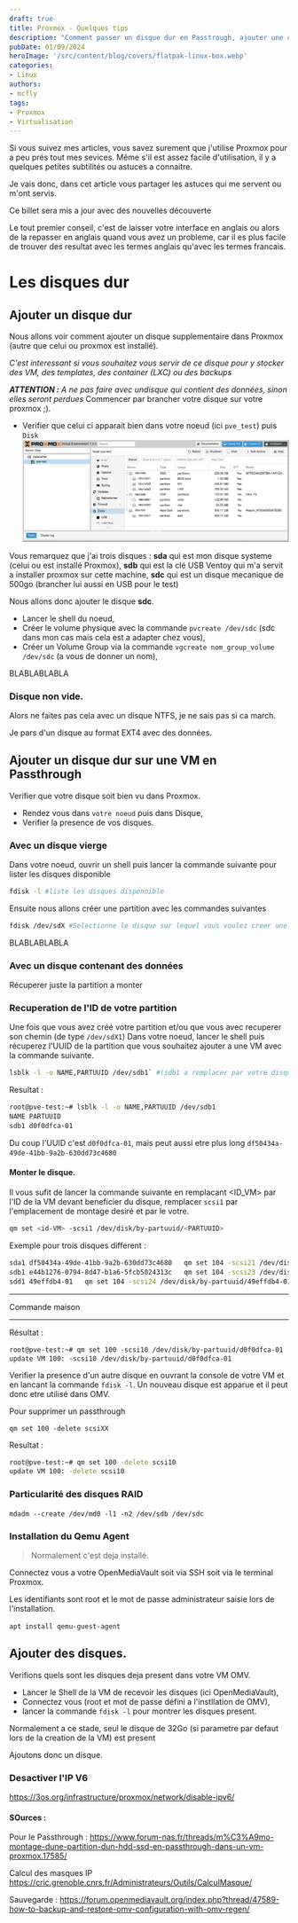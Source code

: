 ```yaml
---
draft: true
title: Proxmox - Quelques tips
description: "Comment passer un disque dur en Passtrough, ajouter une clé USB a votre VM, ajouter un disque reseaux, et plein d'autres astuces qui seront ajoutées au fur et a mesure."
pubDate: 01/09/2024
heroImage: '/src/content/blog/covers/flatpak-linux-box.webp'
categories:
- Linux
authors: 
- mcfly
tags:
- Proxmox
- Virtualisation
---
```


Si vous suivez mes articles, vous savez surement que j'utilise Proxmox pour a peu prés tout mes sevices. Même s'il est assez facile d'utilisation, il y a quelques petites subtilités ou astuces a connaitre.

Je vais donc, dans cet article vous partager les astuces qui me servent ou m'ont servis.

Ce billet sera mis a jour avec des nouvelles découverte

Le tout premier conseil, c'est de laisser votre interface en anglais ou alors de la repasser en anglais quand vous avez un probleme, car il es plus facile de trouver des resultat avec les termes anglais qu'avec les termes francais.

# Les disques dur
## Ajouter un disque dur

Nous allons voir comment ajouter un disque supplementaire dans Proxmox (autre que celui ou proxmox est installé).

*C'est interessant si vous souhaitez vous servir de ce disque pour y stocker des VM, des templates, des container (LXC) ou des backups*

***ATTENTION :** A ne pas faire avec undisque qui contient des données, sinon elles seront perdues*
Commencer par brancher votre disque sur votre proxmox ;).
* Verifier que celui ci apparait bien dans votre noeud (ici `pve_test`) puis `Disk`
![Gestion des disques dans Proxmox](./img/proxmox_disk.png)

Vous remarquez que j'ai trois disques :
**sda** qui est mon disque systeme (celui ou est installé Proxmox),
**sdb** qui est la clé USB Ventoy qui m'a servit a installer proxmox sur cette machine,
**sdc** qui est un disque mecanique de 500go (brancher lui aussi en USB pour le test)

Nous allons donc ajouter le disque **sdc**.

* Lancer le shell du noeud,
* Créer le volume physique  avec la commande `pvcreate /dev/sdc` (sdc dans mon cas mais cela est a adapter chez vous),
* Créer un Volume Group via la commande `vgcreate nom_group_volume /dev/sdc` (a vous de donner un nom),

BLABLABLABLA

### Disque non vide.
Alors ne faites pas cela avec un disque NTFS, je ne sais pas si ca march.

Je pars d'un disque au format EXT4 avec des données.


## Ajouter un disque dur sur une VM en Passthrough
Verifier que votre disque soit bien vu dans Proxmox.
* Rendez vous dans `votre noeud` puis dans Disque,
* Verifier la presence de vos disques.


### Avec un disque vierge
Dans votre noeud, ouvrir un shell puis lancer la commande suivante pour lister les disques disponible 
```bash
fdisk -l #liste les disques disponnible
```
Ensuite nous allons créer une partition avec les commandes suivantes
```bash
fdisk /dev/sdX #Selectionne le disque sur lequel vous voulez creer une partition
```
BLABLABLABLA

### Avec un disque contenant des données
Récuperer juste la partition a monter

### Recuperation de l'ID de votre partition
Une fois que vous avez créé votre partition et/ou que vous avec recuperer son chemin (de type `/dev/sdX1`)
Dans votre noeud, lancer le shell puis récuperez l'UUID de la partition que vous souhaitez ajouter a une VM avec la commande suivante.
```bash
lsblk -l -o NAME,PARTUUID /dev/sdb1` #(sdb1 a remplacer par votre disque)
```

Resultat :
```bash
root@pve-test:~# lsblk -l -o NAME,PARTUUID /dev/sdb1
NAME PARTUUID
sdb1 d0f0dfca-01
```
Du coup l'UUID c'est `d0f0dfca-01`, mais peut aussi etre plus long `df50434a-49de-41bb-9a2b-630dd73c4680`
#### Monter le disque.
Il vous sufit de lancer la commande suivante en remplacant <ID_VM> par l'ID de la VM devant beneficier du disque, remplacer `scsi1` par l'emplacement de montage desiré et <PARTUUID> par le votre.
```bash
qm set <id-VM> -scsi1 /dev/disk/by-partuuid/<PARTUUID>
```

Exemple pour trois disques different :
```bash
sda1 df50434a-49de-41bb-9a2b-630dd73c4680   qm set 104 -scsi21 /dev/disk/by-partuuid/df50434a-49de-41bb-9a2b-630dd73c4680
sdb1 e44b1276-0794-8d47-b1a6-5fcb5024313c   qm set 104 -scsi23 /dev/disk/by-partuuid/e44b1276-0794-8d47-b1a6-5fcb5024313c
sdd1 49effdb4-01   qm set 104 -scsi24 /dev/disk/by-partuuid/49effdb4-01
```
---

Commande maison


---


Résultat :
```
root@pve-test:~# qm set 100 -scsi10 /dev/disk/by-partuuid/d0f0dfca-01
update VM 100: -scsi10 /dev/disk/by-partuuid/d0f0dfca-01
```

Verifier la presence d'un autre disque en ouvrant la console de votre VM et en lancant la commande `fdisk -l`. Un nouveau disque est apparue et il peut donc etre utilisé dans OMV.


Pour supprimer un passthrough
```
qm set 100 -delete scsiXX
```

Resultat :
```bash
root@pve-test:~# qm set 100 -delete scsi10
update VM 100: -delete scsi10
```


### Particularité des disques RAID
```
mdadm --create /dev/md0 -l1 -n2 /dev/sdb /dev/sdc
```







### Installation du Qemu Agent

>Normalement c'est deja installé.

Connectez vous a votre OpenMediaVault soit via SSH soit via le terminal Proxmox.

Les identifiants sont root et le mot de passe administrateur saisie lors de l'installation.

`apt install qemu-guest-agent`

## Ajouter des disques.
Verifions quels sont les disques deja present dans votre VM OMV.
* Lancer le Shell de la VM de recevoir les disques (ici OpenMediaVault),
* Connectez vous (root et mot de passe défini a l'instllation de OMV),
* lancer la commande `fdisk -l` pour montrer les disques present.

Normalement a ce stade, seul le disque de 32Go (si parametre par defaut lors de la creation de la VM) est present

Ajoutons donc un disque.



### Desactiver l'IP V6
https://3os.org/infrastructure/proxmox/network/disable-ipv6/

#### SOurces :
Pour le Passthrough : https://www.forum-nas.fr/threads/m%C3%A9mo-montage-dune-partition-dun-hdd-ssd-en-passthrough-dans-un-vm-proxmox.17585/

Calcul des masques IP https://cric.grenoble.cnrs.fr/Administrateurs/Outils/CalculMasque/


Sauvegarde : https://forum.openmediavault.org/index.php?thread/47589-how-to-backup-and-restore-omv-configuration-with-omv-regen/
